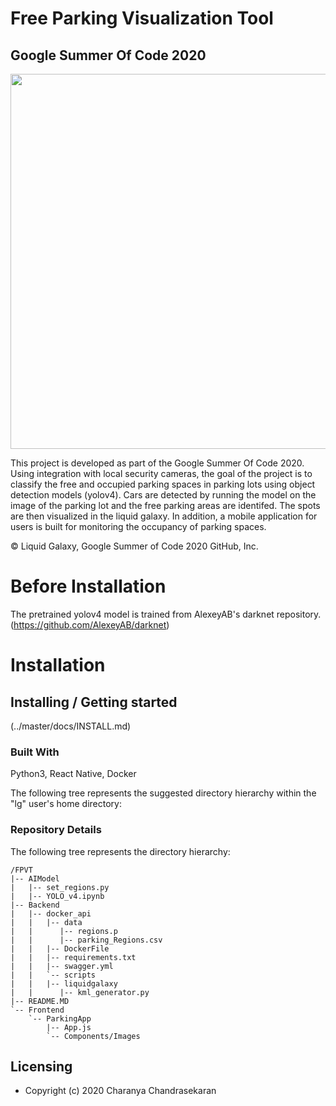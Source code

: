 # Free Parking Visualization Tool

## __Google Summer Of Code 2020__
<p align="center"> 
    <img width="600" src="https://jderobot.github.io/assets/images/activities/gsoc-2020.jpg">
</p>

This project is developed as part of the Google Summer Of Code 2020. Using integration with local security cameras, the goal of the project is to classify the free and occupied parking spaces in parking lots using object detection models (yolov4). Cars are detected by running the model on the image of the parking lot and the free parking areas are identifed. The spots are then visualized in the liquid galaxy. In addition, a mobile application for users is built for monitoring the occupancy of parking spaces.

© Liquid Galaxy, Google Summer of Code 2020 GitHub, Inc.

# Before Installation
The pretrained yolov4 model is trained from AlexeyAB's darknet repository. (https://github.com/AlexeyAB/darknet)

# Installation


## Installing / Getting started
(../master/docs/INSTALL.md)

### Built With
Python3, React Native, Docker

The following tree represents the suggested directory hierarchy 
within the "lg" user's home directory:

### Repository Details
The following tree represents the directory hierarchy:

```
/FPVT
|-- AIModel
|   |-- set_regions.py
|   |-- YOLO_v4.ipynb
|-- Backend
|   |-- docker_api
|   |   |-- data
|   |      |-- regions.p
|   |      |-- parking_Regions.csv
|   |   |-- DockerFile
|   |   |-- requirements.txt
|   |   |-- swagger.yml
|   |   `-- scripts
|   |   |-- liquidgalaxy
|   |      |-- kml_generator.py
|-- README.MD
`-- Frontend
    `-- ParkingApp
        |-- App.js
        `-- Components/Images
```

## Licensing
- Copyright (c) 2020 Charanya Chandrasekaran

